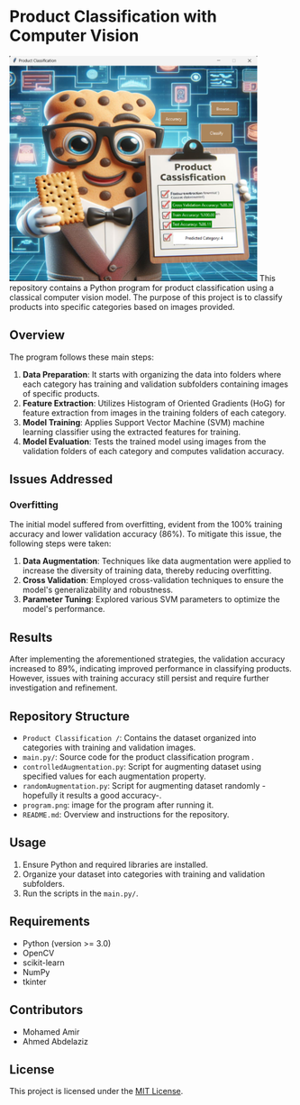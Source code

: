 # Product Classification with Computer Vision
<img src="program.png" alt="Alt text" style="height: 400px;">
This repository contains a Python program for product classification using a classical computer vision model. The purpose of this project is to classify products into specific categories based on images provided.

## Overview

The program follows these main steps:

1. **Data Preparation**: It starts with organizing the data into folders where each category has training and validation subfolders containing images of specific products.
2. **Feature Extraction**: Utilizes Histogram of Oriented Gradients (HoG) for feature extraction from images in the training folders of each category.
3. **Model Training**: Applies Support Vector Machine (SVM) machine learning classifier using the extracted features for training.
4. **Model Evaluation**: Tests the trained model using images from the validation folders of each category and computes validation accuracy.

## Issues Addressed

### Overfitting
The initial model suffered from overfitting, evident from the 100% training accuracy and lower validation accuracy (86%). To mitigate this issue, the following steps were taken:

1. **Data Augmentation**: Techniques like data augmentation were applied to increase the diversity of training data, thereby reducing overfitting.
2. **Cross Validation**: Employed cross-validation techniques to ensure the model's generalizability and robustness.
3. **Parameter Tuning**: Explored various SVM parameters to optimize the model's performance.

## Results

After implementing the aforementioned strategies, the validation accuracy increased to 89%, indicating improved performance in classifying products. However, issues with training accuracy still persist and require further investigation and refinement.

## Repository Structure

- `Product Classification /`: Contains the dataset organized into categories with training and validation images.
- `main.py/`: Source code for the product classification program .
- `controlledAugmentation.py`: Script for augmenting dataset using specified values for each augmentation property.
- `randomAugmentation.py`: Script for augmenting dataset randomly -hopefully it results a good accuracy-.
- `program.png`: image for the program after running it.
- `README.md`: Overview and instructions for the repository.

## Usage

1. Ensure Python and required libraries are installed.
2. Organize your dataset into categories with training and validation subfolders.
3. Run the scripts in the `main.py/`.
   

## Requirements

- Python (version >= 3.0)
- OpenCV
- scikit-learn
- NumPy
- tkinter

## Contributors

- Mohamed Amir
- Ahmed Abdelaziz

## License

This project is licensed under the [MIT License](LICENSE).
